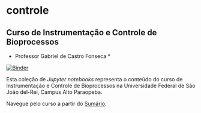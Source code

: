 # controle
## Curso de Instrumentação e Controle de Bioprocessos
* Professor Gabriel de Castro Fonseca *

[![Binder](https://mybinder.org/badge_logo.svg)](https://mybinder.org/v2/gh/gabrieldcf/controle/v0.1.2-alpha?filepath=Aulas-Sum%C3%A1rio.ipynb)

Esta coleção de *Jupyter notebooks* representa o conteúdo do curso de Instrumentação e Controle de Bioprocessos na Universidade Federal de São João del-Rei, Campus Alto Paraopeba.

Navegue pelo curso a partir do [Sumário](https://mybinder.org/v2/gh/gabrieldcf/controle/v0.1.2-alpha?filepath=Aulas-Sum%C3%A1rio.ipynb).
